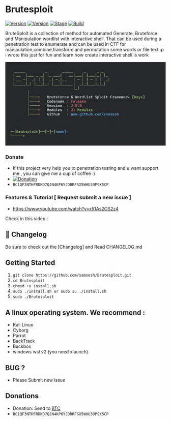 # Brutesploit

[![Version](https://img.shields.io/badge/Brutesploit-2.0.0-brightgreen.svg?maxAge=259200)]()
[![Version](https://img.shields.io/badge/Codename-Pretty-red.svg?maxAge=259200)]()
[![Stage](https://img.shields.io/badge/Release-Stable-brightgreen.svg)]()
[![Build](https://img.shields.io/badge/Supported_OS-Linux-orange.svg)]()

BruteSploit is a collection of method for automated Generate, Bruteforce and Manipulation wordlist with interactive shell.
That can be used during a penetration test to enumerate and can be used in CTF for manipulation,combine,transform and permutation some words or file text :p i wrote this just for fun and learn how create interactive shell  is work



<img src="./temp/BruteSploit.png" ></img> 


### Donate
- If this project very help you to penetration testing  and u want support me , you can give me a cup of coffee :)
- [![Donation](https://img.shields.io/badge/BITCOIN-donate-yellow.svg)](bitcoin:BC1QF3NTHFRDKD7QJN4KP6YJDRRFSX5WHU39P9X5CP)
- ```BC1QF3NTHFRDKD7QJN4KP6YJDRRFSX5WHU39P9X5CP```



### Features & Tutorial [ Request submit a new issue ]
- https://www.youtube.com/watch?v=x51As2OS2z4 

Check in this video : 

## :scroll: Changelog
Be sure to check out the [Changelog] and Read CHANGELOG.md


## Getting Started
1. ```git clone https://github.com/samsesh/Brutesploit.git```
2. ```cd Brutesploit```
3. ```chmod +x install.sh ```
3. ```sudo ./install.sh or sudo su ./install.sh ```
4. ```sudo ./Brutesploit ```
 

## A linux operating system. We recommend :
- Kali Linux
- Cyborg
- Parrot 
- BackTrack 
- Backbox  
- windows wsl v2 (you need xlaunch)

## BUG ? 
- Please Submit new issue 

## Donations 

- Donation: Send to [BTC](bitcoin:BC1QF3NTHFRDKD7QJN4KP6YJDRRFSX5WHU39P9X5CP)
- ```BC1QF3NTHFRDKD7QJN4KP6YJDRRFSX5WHU39P9X5CP```

